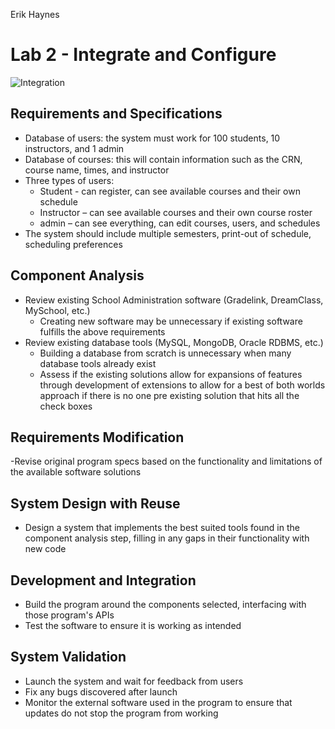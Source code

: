 Erik Haynes
# Lab 2 - Integrate and Configure
![Integration](https://i.imgur.com/9nJnb6o.png)
## Requirements and Specifications
 - Database of users: the system must work for 100 students, 10 instructors, and 1 admin
 - Database of courses: this will contain information such as the CRN, course name, times, and instructor
 - Three types of users:
	- Student -  can register, can see available courses and their own schedule
	- Instructor – can see available courses and their own course roster
	- admin – can see everything, can edit courses, users, and schedules
 - The system should include multiple semesters, print-out of schedule, scheduling preferences
## Component Analysis
- Review existing School Administration software (Gradelink, DreamClass, MySchool, etc.)
	- Creating new software may be unnecessary if existing software fulfills the above requirements 
- Review existing database tools (MySQL, MongoDB, Oracle RDBMS, etc.)
	- Building a database from scratch is unnecessary when many database tools already exist
	- Assess if the existing solutions allow for expansions of features through development of extensions to allow for a best of both worlds approach if there is no one  pre existing solution that hits all the check boxes
## Requirements Modification
-Revise original program specs based on the functionality and limitations of the available software solutions
## System Design with Reuse
- Design a system that implements the best suited tools found in the component analysis step, filling in any gaps in their functionality with new code
## Development and Integration
- Build the program around the components selected, interfacing with those program's APIs
- Test the software to ensure it is working as intended 
## System Validation
- Launch the system and wait for feedback from users
- Fix any bugs discovered after launch
- Monitor the external software used in the program to ensure that updates do not stop the program from working
 
